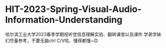# HIT-2023-Spring-Visual-Audio-Information-Understanding
哈尔滨工业大学2023春季学期视听觉信息理解实验、翻转课堂以及课件
学弟学妹们尽量参考，不要无脑ctrl C/V哈，懂得都懂~😊
